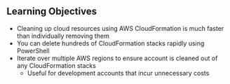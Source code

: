 ## Learning Objectives

* Cleaning up cloud resources using AWS CloudFormation is much faster than individually removing them
* You can delete hundreds of CloudFormation stacks rapidly using PowerShell
* Iterate over multiple AWS regions to ensure account is cleaned out of any CloudFormation stacks
  * Useful for development accounts that incur unnecessary costs